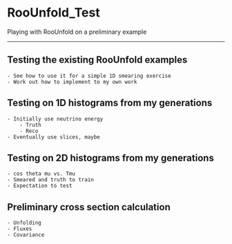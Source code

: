 # RooUnfold_Test
Playing with RooUnfold on a preliminary example

--------------------------------------------------

## Testing the existing RooUnfold examples
    - See how to use it for a simple 1D smearing exercise
    - Work out how to implement to my own work

## Testing on 1D histograms from my generations
    - Initially use neutrino energy
        - Truth
        - Reco
    - Eventually use slices, maybe

## Testing on 2D histograms from my generations
    - cos theta mu vs. Tmu
    - Smeared and truth to train
    - Expectation to test

## Preliminary cross section calculation
    - Unfolding
    - Fluxes
    - Covariance
